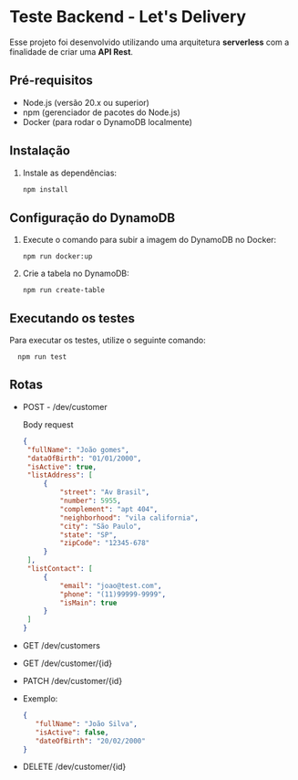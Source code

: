 # Teste Backend - Let's Delivery

Esse projeto foi desenvolvido utilizando uma arquitetura **serverless** com a finalidade de criar uma **API Rest**.

## Pré-requisitos

- Node.js (versão 20.x ou superior)
- npm (gerenciador de pacotes do Node.js)
- Docker (para rodar o DynamoDB localmente)

## Instalação

1. Instale as dependências:

   ```bash
   npm install

## Configuração do DynamoDB

1. Execute o comando para subir a imagem do DynamoDB no Docker:
   ```
   npm run docker:up
2. Crie a tabela no DynamoDB:
   ```
   npm run create-table
## Executando os testes


Para executar os testes, utilize o seguinte comando:
      
      npm run test

## Rotas
 * POST - /dev/customer
   
   Body request
   ```JSON
   {
    "fullName": "João gomes",
    "dataOfBirth": "01/01/2000",
    "isActive": true,
    "listAddress": [
        {
            "street": "Av Brasil",
            "number": 5955,
            "complement": "apt 404",
            "neighborhood": "vila california",
            "city": "São Paulo",
            "state": "SP",
            "zipCode": "12345-678"
        }
    ],
    "listContact": [
        {
            "email": "joao@test.com",
            "phone": "(11)99999-9999",
            "isMain": true
        }
    ]
   }
   ```
  * GET /dev/customers
  * GET /dev/customer/{id}
  * PATCH /dev/customer/{id}
  * 
    Exemplo:
    ```JSON
    {
       "fullName": "João Silva",
       "isActive": false,
       "dateOfBirth": "20/02/2000"
    }
    ```
   * DELETE /dev/customer/{id}
